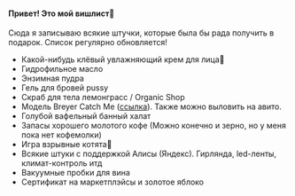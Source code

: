 <h4>Привет! Это мой вишлист🎁</h4>
<p>Сюда я записываю всякие штучки, которые была бы рада получить в подарок. Список регулярно обновляется!</p>
<ul>
<li>Какой-нибудь клёвый увлажняющий крем для лица💅</li>

<li>Гидрофильное масло</li>

<li>Энзимная пудра</li>

<li>Гель для бровей pussy</li>

<li>Скраб для тела лемонграсс / Organic Shop</li>

<li>Модель Breyer Catch Me (<a href="https://www.breyerhorses.com/products/catch-me">ссылка</a>). Также можно выловить на авито.</li>

<li>Голубой вафельный банный халат</li>

<li>Запасы хорошего молотого кофе (Можно конечно и зерно, но у меня пока нет кофемолки)</li>

<li>Игра взрывные котята🎲</li>

<li>Всякие штуки с поддержкой Алисы (Яндекс). Гирлянда, led-ленты, климат-контроль итд</li>

<li>Вакуумные пробки для вина</li>

<li>Сертификат на маркетплэйсы и золотое яблоко</li>
</ul>
